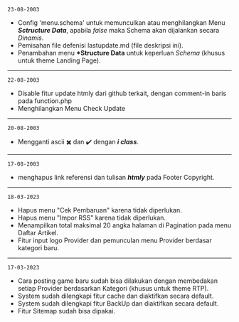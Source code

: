 <code>23-08-2003</code><br>
- Config 'menu.schema' untuk memunculkan atau menghilangkan Menu <b>*Sctructure Data*</b>, apabila *false* maka Schema akan dijalankan secara <em>Dinamis</em>.<br>
- Pemisahan file defenisi lastupdate.md (file deskripsi ini).<br>
- Penambahan menu <b>*Structure Data</b> untuk keperluan *Schema* (khusus untuk theme Landing Page).
<hr>

<code>22-08-2003</code><br>
- Disable fitur update htmly dari github terkait, dengan comment-in baris pada function.php<br>
- Menghilangkan Menu Check Update
<hr>

<code>20-08-2003</code><br>
- Mengganti ascii ✖️ dan ✔️ dengan <b>*i class*</b>.
<hr>

<code>17-08-2003</code><br>
- menghapus link referensi dan tulisan <b>*htmly*</b> pada Footer Copyright.
<hr>

<code>18-03-2023</code><br>
- Hapus menu "Cek Pembaruan" karena tidak diperlukan.<br>
- Hapus menu "Impor RSS" karena tidak diperlukan.<br>
- Menampilkan total maksimal 20 angka halaman di Pagination pada menu Daftar Artikel.<br>
- Fitur input logo Provider dan pemunculan menu Provider berdasar kategori baru.
<hr>

<code>17-03-2023</code><br>
- Cara posting game baru sudah bisa dilakukan dengan membedakan setiap Provider berdasarkan Kategori (khusus untuk theme RTP).<br>
- System sudah dilengkapi fitur cache dan diaktifkan secara default.<br>
- System sudah dilengkapi fitur BackUp dan diaktifkan secara default.<br>
- Fitur Sitemap sudah bisa dipakai.
